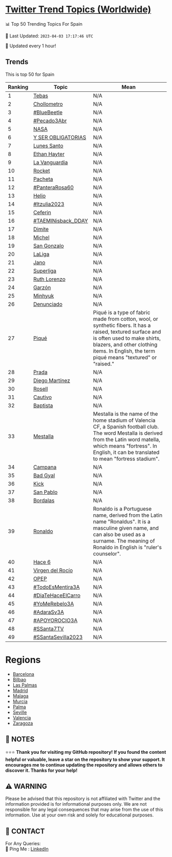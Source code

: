[Twitter Trend Topics (Worldwide)](https://github.com/ErcinDedeoglu/Twitter-Trend-Topics)
==========


📊 Top 50 Trending Topics For Spain

📆 Last Updated: `2023-04-03 17:17:46 UTC`

🔧 Updated every 1 hour!


## Trends

This is top 50 for Spain

| Ranking | Topic | Mean |
| ------- | ------------ | ------------ |
| 1 | [Tebas](http://twitter.com/search?q=Tebas) | N/A |
| 2 | [Chollometro](http://twitter.com/search?q=Chollometro) | N/A |
| 3 | [#BlueBeetle](http://twitter.com/search?q=%23BlueBeetle) | N/A |
| 4 | [#Pecado3Abr](http://twitter.com/search?q=%23Pecado3Abr) | N/A |
| 5 | [NASA](http://twitter.com/search?q=NASA) | N/A |
| 6 | [Y SER OBLIGATORIAS](http://twitter.com/search?q=Y+SER+OBLIGATORIAS) | N/A |
| 7 | [Lunes Santo](http://twitter.com/search?q=Lunes+Santo) | N/A |
| 8 | [Ethan Hayter](http://twitter.com/search?q=Ethan+Hayter) | N/A |
| 9 | [La Vanguardia](http://twitter.com/search?q=La+Vanguardia) | N/A |
| 10 | [Rocket](http://twitter.com/search?q=Rocket) | N/A |
| 11 | [Pacheta](http://twitter.com/search?q=Pacheta) | N/A |
| 12 | [#PanteraRosa60](http://twitter.com/search?q=%23PanteraRosa60) | N/A |
| 13 | [Helio](http://twitter.com/search?q=Helio) | N/A |
| 14 | [#Itzulia2023](http://twitter.com/search?q=%23Itzulia2023) | N/A |
| 15 | [Ceferin](http://twitter.com/search?q=Ceferin) | N/A |
| 16 | [#TAEMINisback_DDAY](http://twitter.com/search?q=%23TAEMINisback_DDAY) | N/A |
| 17 | [Dimite](http://twitter.com/search?q=Dimite) | N/A |
| 18 | [Michel](http://twitter.com/search?q=Michel) | N/A |
| 19 | [San Gonzalo](http://twitter.com/search?q=San+Gonzalo) | N/A |
| 20 | [LaLiga](http://twitter.com/search?q=LaLiga) | N/A |
| 21 | [Jano](http://twitter.com/search?q=Jano) | N/A |
| 22 | [Superliga](http://twitter.com/search?q=Superliga) | N/A |
| 23 | [Ruth Lorenzo](http://twitter.com/search?q=Ruth+Lorenzo) | N/A |
| 24 | [Garzón](http://twitter.com/search?q=Garz%c3%b3n) | N/A |
| 25 | [Minhyuk](http://twitter.com/search?q=Minhyuk) | N/A |
| 26 | [Denunciado](http://twitter.com/search?q=Denunciado) | N/A |
| 27 | [Piqué](http://twitter.com/search?q=Piqu%c3%a9) | Piqué is a type of fabric made from cotton, wool, or synthetic fibers. It has a raised, textured surface and is often used to make shirts, blazers, and other clothing items. In English, the term piqué means "textured" or "raised." |
| 28 | [Prada](http://twitter.com/search?q=Prada) | N/A |
| 29 | [Diego Martínez](http://twitter.com/search?q=Diego+Mart%c3%adnez) | N/A |
| 30 | [Rosell](http://twitter.com/search?q=Rosell) | N/A |
| 31 | [Cautivo](http://twitter.com/search?q=Cautivo) | N/A |
| 32 | [Baptista](http://twitter.com/search?q=Baptista) | N/A |
| 33 | [Mestalla](http://twitter.com/search?q=Mestalla) | Mestalla is the name of the home stadium of Valencia CF, a Spanish football club. The word Mestalla is derived from the Latin word matella, which means "fortress". In English, it can be translated to mean "fortress stadium". |
| 34 | [Campana](http://twitter.com/search?q=Campana) | N/A |
| 35 | [Bad Gyal](http://twitter.com/search?q=Bad+Gyal) | N/A |
| 36 | [Kick](http://twitter.com/search?q=Kick) | N/A |
| 37 | [San Pablo](http://twitter.com/search?q=San+Pablo) | N/A |
| 38 | [Bordalas](http://twitter.com/search?q=Bordalas) | N/A |
| 39 | [Ronaldo](http://twitter.com/search?q=Ronaldo) | Ronaldo is a Portuguese name, derived from the Latin name "Ronaldus". It is a masculine given name, and can also be used as a surname. The meaning of Ronaldo in English is "ruler's counselor". |
| 40 | [Hace 6](http://twitter.com/search?q=Hace+6) | N/A |
| 41 | [Virgen del Rocío](http://twitter.com/search?q=Virgen+del+Roc%c3%ado) | N/A |
| 42 | [OPEP](http://twitter.com/search?q=OPEP) | N/A |
| 43 | [#TodoEsMentira3A](http://twitter.com/search?q=%23TodoEsMentira3A) | N/A |
| 44 | [#DiaTeHaceElCarro](http://twitter.com/search?q=%23DiaTeHaceElCarro) | N/A |
| 45 | [#YoMeRebelo3A](http://twitter.com/search?q=%23YoMeRebelo3A) | N/A |
| 46 | [#AdaraSv3A](http://twitter.com/search?q=%23AdaraSv3A) | N/A |
| 47 | [#APOYOROCIO3A](http://twitter.com/search?q=%23APOYOROCIO3A) | N/A |
| 48 | [#SSanta7TV](http://twitter.com/search?q=%23SSanta7TV) | N/A |
| 49 | [#SSantaSevilla2023](http://twitter.com/search?q=%23SSantaSevilla2023) | N/A |



# Regions

* [Barcelona](</Spain/Barcelona.md>)
* [Bilbao](</Spain/Bilbao.md>)
* [Las Palmas](</Spain/Las Palmas.md>)
* [Madrid](</Spain/Madrid.md>)
* [Malaga](</Spain/Malaga.md>)
* [Murcia](</Spain/Murcia.md>)
* [Palma](</Spain/Palma.md>)
* [Seville](</Spain/Seville.md>)
* [Valencia](</Spain/Valencia.md>)
* [Zaragoza](</Spain/Zaragoza.md>)



## 📝 NOTES

⭐⭐⭐ **Thank you for visiting my GitHub repository! If you found the content helpful or valuable, leave a star on the repository to show your support. It encourages me to continue updating the repository and allows others to discover it. Thanks for your help!**


## ⚠️ WARNING

Please be advised that this repository is not affiliated with Twitter and the information provided is for informational purposes only. We are not responsible for any legal consequences that may arise from the use of this information. Use at your own risk and solely for educational purposes.


## 📨 CONTACT

 For Any Queries:  
            🏓 Ping Me : [LinkedIn](https://www.linkedin.com/in/ercindedeoglu/)
